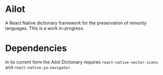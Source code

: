 # Ailot
A React Native dictionary framework for the preservation of minority languages. This is a work in-progress.

# Dependencies
In its current form the Ailot Dictionary requires `react-native-vector-icons` and `react-native-ya-navigator`.
